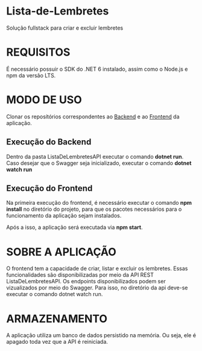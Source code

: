 # Lista-de-Lembretes

Solução fullstack para criar e excluir lembretes

# REQUISITOS

É necessário possuir o SDK do .NET 6 instalado, assim como o Node.js e npm da versão LTS.

# MODO DE USO

Clonar os reposítórios correspondentes ao <a href=https://github.com/Uiseman/Lista-de-Lembretes>Backend</a> e ao <a href=https://github.com/Uiseman/Frontend-Lista-de-Lembretes>Frontend</a> da aplicação.

## Execução do Backend

Dentro da pasta ListaDeLembretesAPI executar o comando **dotnet run**. Caso desejar que o Swagger seja inicializado, executar o comando **dotnet watch run**

## Execução do Frontend

Na primeira execução do frontend, é necessário executar o comando **npm install** no diretório do projeto, para que os pacotes necessários para o funcionamento da aplicação sejam instalados. 

Após a isso, a aplicação será executada via **npm start**.

# SOBRE A APLICAÇÃO

O frontend tem a capacidade de criar, listar e excluir os lembretes. Essas funcionalidades são disponibilizadas por meio da API REST ListaDeLembretesAPI. Os endpoints disponibilizados podem ser vizualizados por meio do Swagger. Para isso, no diretório da api deve-se executar o comando dotnet watch run.

# ARMAZENAMENTO

A aplicação utiliza um banco de dados persistido na memória. Ou seja, ele é apagado toda vez que a API é reiniciada.

